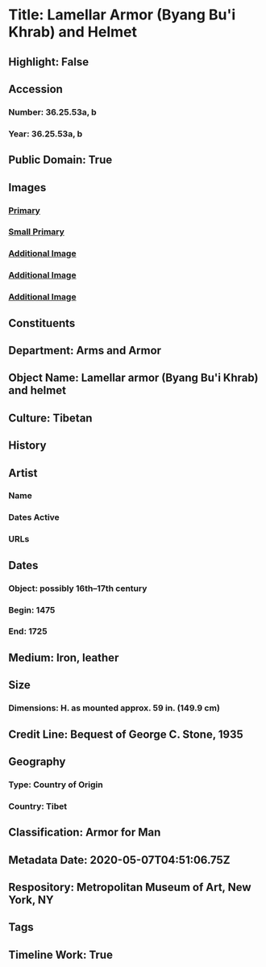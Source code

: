 # Title: Lamellar Armor (Byang Bu'i Khrab) and Helmet
## Highlight: False
## Accession
### Number: 36.25.53a, b
### Year: 36.25.53a, b
## Public Domain: True
## Images
### [Primary](https://images.metmuseum.org/CRDImages/aa/original/DP124295.jpg)
### [Small Primary](https://images.metmuseum.org/CRDImages/aa/web-large/DP124295.jpg)
### [Additional Image](https://images.metmuseum.org/CRDImages/aa/original/DP124296.jpg)
### [Additional Image](https://images.metmuseum.org/CRDImages/aa/original/DP124298.jpg)
### [Additional Image](https://images.metmuseum.org/CRDImages/aa/original/DP124297.jpg)
## Constituents
## Department: Arms and Armor
## Object Name: Lamellar armor (Byang Bu'i Khrab) and helmet
## Culture: Tibetan
## History
## Artist
### Name
### Dates Active
### URLs
## Dates
### Object: possibly 16th–17th century
### Begin: 1475
### End: 1725
## Medium: Iron, leather
## Size
### Dimensions: H. as mounted approx. 59 in. (149.9 cm)
## Credit Line: Bequest of George C. Stone, 1935
## Geography
### Type: Country of Origin
### Country: Tibet
## Classification: Armor for Man
## Metadata Date: 2020-05-07T04:51:06.75Z
## Respository: Metropolitan Museum of Art, New York, NY
## Tags
## Timeline Work: True